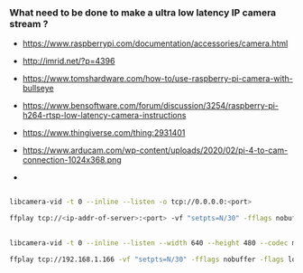 

### What need to be done to make a ultra low latency IP camera stream ?

* https://www.raspberrypi.com/documentation/accessories/camera.html
* http://imrid.net/?p=4396
* https://www.tomshardware.com/how-to/use-raspberry-pi-camera-with-bullseye
* https://www.bensoftware.com/forum/discussion/3254/raspberry-pi-h264-rtsp-low-latency-camera-instructions



* https://www.thingiverse.com/thing:2931401
* https://www.arducam.com/wp-content/uploads/2020/02/pi-4-to-cam-connection-1024x368.png
* 


 ```bash

libcamera-vid -t 0 --inline --listen -o tcp://0.0.0.0:<port>

ffplay tcp://<ip-addr-of-server>:<port> -vf "setpts=N/30" -fflags nobuffer -flags low_delay -framedrop

 ```
 
 ```bash
  
 libcamera-vid -t 0 --inline --listen --width 640 --height 480 --codec mjpeg -n -o tcp://0.0.0.0:8888
 
 ffplay tcp://192.168.1.166 -vf "setpts=N/30" -fflags nobuffer -flags low_delay -framedrop

  ```

